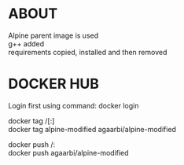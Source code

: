 # ABOUT  
Alpine parent image is used  
g++ added  
requirements copied, installed and then removed  
  
  
# DOCKER HUB  
Login first using command: docker login  
  
docker tag <existing-image> <hub-user>/<repo-name>[:<tag>]  
docker tag alpine-modified agaarbi/alpine-modified  
  
docker push <hub-user>/<repo-name>:<tag>  
docker push agaarbi/alpine-modified  
